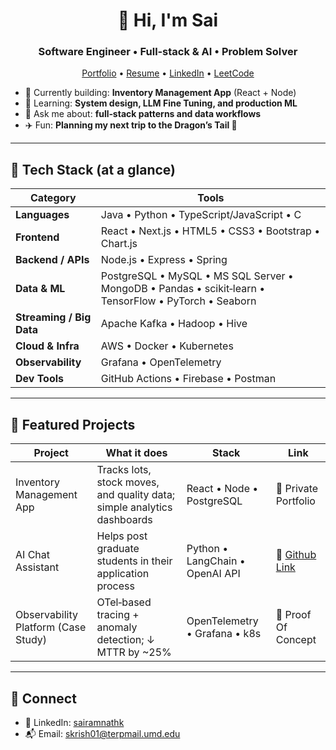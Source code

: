 
<!--
**sairam960/sairam960** is a ✨ _special_ ✨ repository because its `README.md` (this file) appears on your GitHub profile.

Here are some ideas to get you started:

- 🔭 I’m currently working on ...
- 🌱 I’m currently learning ...
- 👯 I’m looking to collaborate on ...
- 🤔 I’m looking for help with ...
- 💬 Ask me about ...
- 📫 How to reach me: ...
- 😄 Pronouns: ...
- ⚡ Fun fact: ...
-->

<!-- Profile Header -->
<h1 align="center">👋 Hi, I'm Sai</h1>
<h3 align="center">Software Engineer • Full‑stack & AI • Problem Solver</h3>

<p align="center">
  <a href="https://sairam960.github.io/portfolio-SDE">Portfolio</a> •
  <a href="https://sairam960.github.io/portfolio-SDE/resume/Sai_Krishnan_Resume.pdf">Resume</a> •
  <a href="https://www.linkedin.com/in/sairamnathk">LinkedIn</a> •
  <a href="https://leetcode.com/sairamnath">LeetCode</a>
</p>

<!-- Quick Intro -->
- 🔭 Currently building: **Inventory Management App** (React + Node)
- 🌱 Learning: **System design, LLM Fine Tuning, and production ML**
- 💬 Ask me about: **full‑stack patterns and data workflows**
- ✈️ Fun: **Planning my next trip to the Dragon’s Tail 🐉**

---

## 🧰 Tech Stack (at a glance)

| Category | Tools |
|---|---|
| **Languages** | Java • Python • TypeScript/JavaScript • C |
| **Frontend** | React • Next.js • HTML5 • CSS3 • Bootstrap • Chart.js |
| **Backend / APIs** | Node.js • Express • Spring |
| **Data & ML** | PostgreSQL • MySQL • MS SQL Server • MongoDB • Pandas • scikit‑learn • TensorFlow • PyTorch • Seaborn |
| **Streaming / Big Data** | Apache Kafka • Hadoop • Hive |
| **Cloud & Infra** | AWS • Docker • Kubernetes |
| **Observability** | Grafana • OpenTelemetry |
| **Dev Tools** | GitHub Actions • Firebase • Postman |

---

## 🚀 Featured Projects

| Project | What it does | Stack | Link |
|---|---|---|---|
| Inventory Management App | Tracks lots, stock moves, and quality data; simple analytics dashboards | React • Node • PostgreSQL | 🔗 Private Portfolio |
| AI Chat Assistant | Helps post graduate students in their application process | Python • LangChain • OpenAI API | 🔗 <a href="https://github.com/sairam960/advisor-app">Github Link</a> |
| Observability Platform (Case Study) | OTel‑based tracing + anomaly detection; ↓ MTTR by ~25% | OpenTelemetry • Grafana • k8s | 🔗 Proof Of Concept |

---

## 🤝 Connect

- 💼 LinkedIn: <a href="https://www.linkedin.com/in/sairamnathk">sairamnathk</a>  
- 📬 Email: skrish01@terpmail.umd.edu

